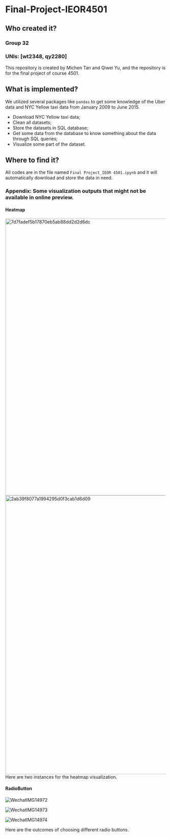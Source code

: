 # Final-Project-IEOR4501
 
## Who created it?
### Group 32
### UNIs: [wt2348, qy2280]
This repository is created by Michen Tan and Qiwei Yu, and the repository is for the final project of course 4501.
 
## What is implemented?
We utilized several packages like `pandas` to get some knowledge of the Uber data and NYC Yellow taxi data from January 2009 to June 2015.
* Download NYC Yellow taxi data;
* Clean all datasets;
* Store the datasets in SQL database;
* Get some data from the database to know something about the data through SQL queries;
* Visualize some part of the dataset.

## Where to find it?
All codes are in the file named `Final Project_IEOR 4501.ipynb` and it will automatically download and store the data in need.

### Appendix: Some visualization outputs that might not be available in online preview.
#### Heatmap
<img width="866" alt="7d7fadef5b17870eb5ab88dd2d2d6dc" src="https://user-images.githubusercontent.com/116607712/206610488-6fb99428-23d3-4dce-85f4-b39db7bf915d.png">
<img width="872" alt="2ab39f8077a1994295d0f3cab1d6d09" src="https://user-images.githubusercontent.com/116607712/206610503-e3d2c759-a78f-4b2f-b3fe-c1bb69ef0729.png">
Here are two instances for the heatmap visualization.

#### RadioButton
![WechatIMG14972](https://user-images.githubusercontent.com/116607797/206611190-6acc5b14-42c4-4de4-9f22-86a4d44c4d9d.png)

![WechatIMG14973](https://user-images.githubusercontent.com/116607797/206611235-7862ea03-28fe-45f3-8e88-05f97136f137.png)

![WechatIMG14974](https://user-images.githubusercontent.com/116607797/206611253-f839bca6-d329-4423-b3fd-5ec2c25bde8b.png)

Here are the outcomes of choosing different radio buttons.
